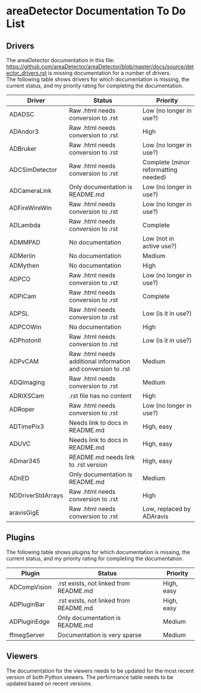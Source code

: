 areaDetector Documentation To Do List
====================================

Drivers
-------
The areaDetector documentation in this file: 
https://github.com/areaDetector/areaDetector/blob/master/docs/source/detector_drivers.rst
is missing documentation for a number of drivers.  
The following table shows drivers for which documentation is missing, the current status, 
and my priority rating for completing the documentation.

Driver   | Status  | Priority
-------  | ------- | --------
ADADSC | Raw .html needs conversion to .rst | Low (no longer in use?)
ADAndor3 | Raw .html needs conversion to .rst | High
ADBruker | Raw .html needs conversion to .rst | Low (no longer in use?)
ADCSimDetector | Raw .html needs conversion to .rst | Complete (minor reformatting needed)
ADCameraLink | Only documentation is README.md | Low (no longer in use?)
ADFireWireWin | Raw .html needs conversion to .rst | Low (no longer in use?)
ADLambda | Raw .html needs conversion to .rst | Complete
ADMMPAD | No documentation | Low (not in active use?)
ADMerlin | No documentation | Medium
ADMythen | No documentation | High
ADPCO | Raw .html needs conversion to .rst | Low (no longer in use?)
ADPICam | Raw .html needs conversion to .rst | Complete
ADPSL | Raw .html needs conversion to .rst | Low (is it in use?)
ADPCOWin | No documentation | High
ADPhotonII | Raw .html needs conversion to .rst | Low (is it in use?)
ADPvCAM | Raw .html needs additional information and conversion to .rst | Medium
ADQImaging | Raw .html needs conversion to .rst | Medium
ADRIXSCam| .rst file has no content | High
ADRoper | Raw .html needs conversion to .rst | Low (no longer in use?)
ADTimePix3| Needs link to docs in README.md | High, easy
ADUVC| Needs link to docs in README.md | High, easy
ADmar345| README.md needs link to .rst version | High, easy
ADnED| Only documentation is README.md | Medium
NDDriverStdArrays | Raw .html needs conversion to .rst | High
aravisGigE | Raw .html needs conversion to .rst | Low, replaced by ADAravis

Plugins
-------
The following table shows plugins for which documentation is missing, the current status, 
and my priority rating for completing the documentation.

Plugin   | Status  | Priority
-------  | ------- | --------
ADCompVision | .rst exists, not linked from README.md | High, easy
ADPluginBar | .rst exists, not linked from README.md | High, easy
ADPluginEdge | Only documentation is README.md | Medium
ffmegServer | Documentation is very sparse | Medium

Viewers
-------
The documentation for the viewers needs to be updated for the most recent version of both Python
viewers.  The performance table needs to be updated based on recent versions.
